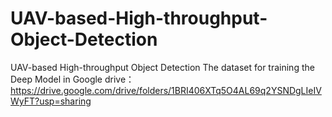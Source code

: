# UAV-based-High-throughput-Object-Detection
UAV-based High-throughput Object Detection
The dataset for training the Deep Model in Google drive：
https://drive.google.com/drive/folders/1BRI406XTq5O4AL69q2YSNDgLIeIVWyFT?usp=sharing
